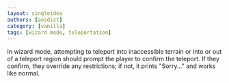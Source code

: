```yaml
---
layout: singleidea
authors: [aosdict]
category: [vanilla]
tags: [wizard mode, teleportation]
---
```

In wizard mode, attempting to teleport into inaccessible terrain or into or out of a teleport region should prompt the player to confirm the teleport. If they confirm, they override any restrictions; if not, it prints "Sorry..." and works like normal.
